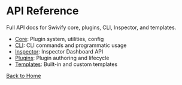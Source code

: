 # API Reference

Full API docs for Swivify core, plugins, CLI, Inspector, and templates.

- [Core](/api/core.md): Plugin system, utilities, config
- [CLI](/api/cli.md): CLI commands and programmatic usage
- [Inspector](/api/inspector.md): Inspector Dashboard API
- [Plugins](/api/plugins.md): Plugin authoring and lifecycle
- [Templates](/api/templates.md): Built-in and custom templates

[Back to Home](/)
